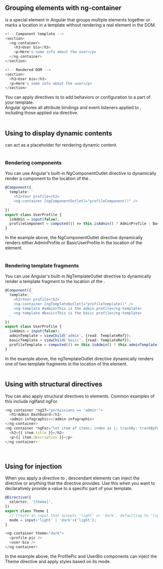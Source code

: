 ## Grouping elements with ng-container  
<ng-container> is a special element in Angular that groups multiple elements together or marks a location in a template without rendering a real element in the DOM.  
```typescript
<!-- Component template -->
<section>
  <ng-container>
    <h3>User bio</h3>
    <p>Here's some info about the user</p>
  </ng-container>
</section>
```  
```typescript
<!-- Rendered DOM -->
<section>
  <h3>User bio</h3>
  <p>Here's some info about the user</p>
</section>
```  
You can apply directives to <ng-container> to add behaviors or configuration to a part of your template.  
Angular ignores all attribute bindings and event listeners applied to <ng-container>, including those applied via directive.  
<br>

## Using <ng-container> to display dynamic contents  
<ng-container> can act as a placeholder for rendering dynamic content.  
<br>

### Rendering components  
You can use Angular's built-in NgComponentOutlet directive to dynamically render a component to the location of the <ng-container>.  
```typescript
@Component({
  template: `
    <h2>Your profile</h2>
    <ng-container [ngComponentOutlet]="profileComponent()" />
  `
})
export class UserProfile {
  isAdmin = input(false);
  profileComponent = computed(() => this.isAdmin() ? AdminProfile : BasicUserProfile);
}
```  
In the example above, the NgComponentOutlet directive dynamically renders either AdminProfile or BasicUserProfile in the location of the <ng-container> element.  
<br>

### Rendering template fragments  
You can use Angular's built-in NgTemplateOutlet directive to dynamically render a template fragment to the location of the <ng-container>.  
```typescript
@Component({
  template: `
    <h2>Your profile</h2>
    <ng-container [ngTemplateOutlet]="profileTemplate()" />
    <ng-template #admin>This is the admin profile</ng-template>
    <ng-template #basic>This is the basic profile</ng-template>
  `
})
export class UserProfile {
  isAdmin = input(false);
  adminTemplate = viewChild('admin', {read: TemplateRef});
  basicTemplate = viewChild('basic', {read: TemplateRef});
  profileTemplate = computed(() => this.isAdmin() ? this.adminTemplate() : this.basicTemplate());
}
```  
In the example above, the ngTemplateOutlet directive dynamically renders one of two template fragments in the location of the <ng-container> element.  
<br>

## Using <ng-container> with structural directives  
You can also apply structural directives to <ng-container> elements. Common examples of this include ngIfand ngFor.  
```typescript
<ng-container *ngIf="permissions == 'admin'">
  <h1>Admin Dashboard</h1>
  <admin-infographic></admin-infographic>
</ng-container>
<ng-container *ngFor="let item of items; index as i; trackBy: trackByFn">
  <h2>{{ item.title }}</h2>
  <p>{{ item.description }}</p>
</ng-container>
```  
<br>

## Using <ng-container> for injection  
When you apply a directive to <ng-container>, descendant elements can inject the directive or anything that the directive provides. Use this when you want to declaratively provide a value to a specific part of your template.  
```typescript
@Directive({
  selector: '[theme]',
})
export class Theme {
  // Create an input that accepts 'light' or 'dark`, defaulting to 'light'.
  mode = input<'light' | 'dark'>('light');
}
```  
```typescript
<ng-container theme="dark">
  <profile-pic />
  <user-bio />
</ng-container>
```  
In the example above, the ProfilePic and UserBio components can inject the Theme directive and apply styles based on its mode.